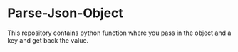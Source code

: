 # Parse-Json-Object
This repository contains python function where you pass in the object and a key and get back the value. 
